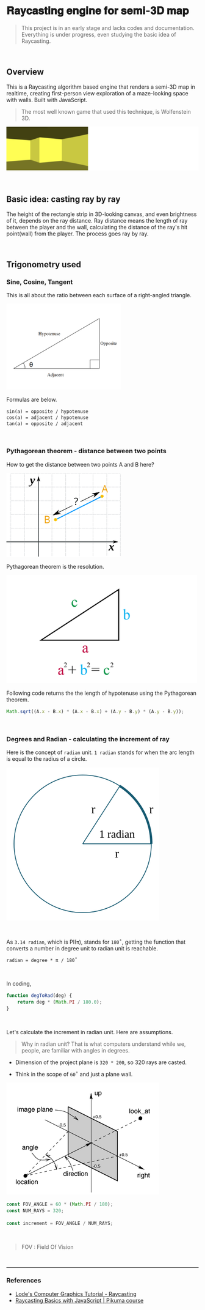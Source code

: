 # 𝐑𝐚𝐲𝐜𝐚𝐬𝐭𝐢𝐧𝐠 𝐞𝐧𝐠𝐢𝐧𝐞 𝐟𝐨𝐫 𝐬𝐞𝐦𝐢-𝟑𝐃 𝐦𝐚𝐩

> This project is in an early stage and lacks codes and documentation. Everything is under progress, even studying the basic idea of Raycasting.

<br>

## Overview

This is a Raycasting algorithm based engine that renders a semi-3D map in realtime, creating first-person view exploration of a maze-looking space with walls. Built with JavaScript.

> The most well known game that used this technique, is Wolfenstein 3D.

![Raycasting preview](./non-rel/preview.png)

<br>

## Basic idea: casting ray by ray

The height of the rectangle strip in 3D-looking canvas, and even brightness of it, depends on the ray distance. Ray distance means the length of ray between the player and the wall, calculating the distance of the ray's hit point(wall) from the player. The process goes ray by ray.

<br>

## Trigonometry used

### Sine, Cosine, Tangent

This is all about the ratio between each surface of a right-angled triangle.

<img src="./non-rel/triangle.png" alt="Triangle" width="300"/>

Formulas are below.

```
sin(a) = opposite / hypotenuse
cos(a) = adjacent / hypotenuse
tan(a) = opposite / adjacent
```

<br>

### Pythagorean theorem - distance between two points

How to get the distance between two points A and B here?

<img src="./non-rel/dist.svg" alt="Distance" width="300" />

<br>

Pythagorean theorem is the resolution.

<img src="./non-rel/pythagorean.png" alt="Pytha" width="500" />

<br>

Following code returns the the length of hypotenuse using the Pythagorean theorem.

```javascript
Math.sqrt((A.x - B.x) * (A.x - B.x) + (A.y - B.y) * (A.y - B.y));
```

<br>

### Degrees and Radian - calculating the increment of ray

Here is the concept of `radian` unit. `1 radian` stands for when the arc length is equal to the radius of a circle.

![radian](./non-rel/radian.svg)

<br>

As `3.14 radian`, which is PI(`π`), stands for `180˚`, getting the function that converts a number in degree unit to radian unit is reachable.

```
radian = degree * π / 180˚
```

<br>

In coding,

```javascript
function degToRad(deg) {
	return deg * (Math.PI / 180.0);
}
```

<br>

Let's calculate the increment in radian unit. Here are assumptions.

> Why in radian unit? That is what computers understand while we, people, are familiar with angles in degrees.

- Dimension of the project plane is `320 * 200`, so 320 rays are casted.

- Think in the scope of `60˚` and just a plane wall.

<img src="./non-rel/ray.png" alt="Ray" width="400" />

<br>

```javascript
const FOV_ANGLE = 60 * (Math.PI / 180);
const NUM_RAYS = 320;

const increment = FOV_ANGLE / NUM_RAYS;
```

<br>

> FOV : Field Of Vision

<br>

---

### References

- [Lode's Computer Graphics Tutorial - Raycasting](https://lodev.org/cgtutor/raycasting.html)
- [Raycasting Basics with JavaScript | Pikuma course](https://courses.pikuma.com/courses/take/raycasting/lessons/7485598-introduction-and-learning-outcomes)
